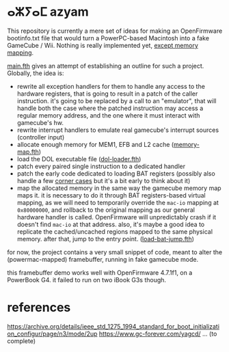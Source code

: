 # ⴰⵣⵢⴰⵎ azyam
This repository is currently a mere set of ideas for making an OpenFirmware bootinfo.txt file that would turn a PowerPC-based Macintosh into a fake GameCube / Wii. Nothing is really implemented yet, [except memory mapping](src/load-bat-jump.fth).

[main.fth](src/main.fth) gives an attempt of establishing an outline for such a project. Globally, the idea is:

- rewrite all exception handlers for them to handle any access to the hardware registers, that is going to result in a patch of the caller instruction. it's going to be replaced by a call to an "emulator", that will handle both the case where the patched instruction may access a regular memory address, and the one where it must interact with gamecube's hw.
- rewrite interrupt handlers to emulate real gamecube's interrupt sources (controller input)
- allocate enough memory for MEM1, EFB and L2 cache ([memory-map.fth](src/memory-map.fth))
- load the DOL executable file ([dol-loader.fth](src/dol-loader.fth))
- patch every paired single instruction to a dedicated handler
- patch the early code dedicated to loading BAT registers (possibly also handle a few [corner cases](https://dolphin-emu.org/blog/2016/09/06/booting-the-final-gc-game/) but it's a bit early to think about it)
- map the allocated memory in the same way the gamecube memory map maps it. it is necessary to do it through BAT registers-based virtual mapping, as we will need to temporarily override the ``mac-io`` mapping at ``0x80000000``, and rollback to the original mapping as our general hardware handler is called. OpenFirmware will unpredictably crash if it doesn't find ``mac-io`` at that address. also, it's maybe a good idea to replicate the cached/uncached regions mapped to the same physical memory. after that, jump to the entry point. ([load-bat-jump.fth](src/load-bat-jump.fth)) 

for now, the project contains a very small snippet of code, meant to alter the (powermac-mapped) framebuffer, running in fake gamecube mode.

this framebuffer demo works well with OpenFirmware 4.7.1f1, on a PowerBook G4. it failed to run on two iBook G3s though.

# references
https://archive.org/details/ieee_std_1275_1994_standard_for_boot_initialization_configur/page/n3/mode/2up
https://www.gc-forever.com/yagcd/
... (to complete)
